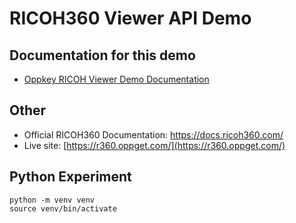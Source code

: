 # RICOH360 Viewer API Demo

## Documentation for this demo

* [Oppkey RICOH Viewer Demo Documentation](https://theta360developers.github.io/ricoh-viewer/)

## Other

* Official RICOH360 Documentation: <https://docs.ricoh360.com/>
* Live site: [https://r360.oppget.com/](https://r360.oppget.com/)

## Python Experiment

```text
python -m venv venv
source venv/bin/activate

```
